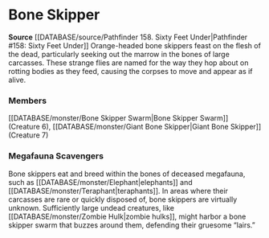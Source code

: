 ﻿---
creature_family: Bone Skipper
id: '207'
name: Bone Skipper
rarity: Common
source: '[[DATABASE/source/Pathfinder 158. Sixty Feet Under|Pathfinder #158: Sixty
  Feet Under]]'
type: Creature Family

---
# Bone Skipper

**Source** [[DATABASE/source/Pathfinder 158. Sixty Feet Under|Pathfinder #158: Sixty Feet Under]]
Orange-headed bone skippers feast on the flesh of the dead, particularly seeking out the marrow in the bones of large carcasses. These strange flies are named for the way they hop about on rotting bodies as they feed, causing the corpses to move and appear as if alive.

### Members

[[DATABASE/monster/Bone Skipper Swarm|Bone Skipper Swarm]] (Creature 6), [[DATABASE/monster/Giant Bone Skipper|Giant Bone Skipper]] (Creature 7)

###  Megafauna Scavengers

Bone skippers eat and breed within the bones of deceased megafauna, such as [[DATABASE/monster/Elephant|elephants]] and [[DATABASE/monster/Teraphant|teraphants]]. In areas where their carcasses are rare or quickly disposed of, bone skippers are virtually unknown. Sufficiently large undead creatures, like [[DATABASE/monster/Zombie Hulk|zombie hulks]], might harbor a bone skipper swarm that buzzes around them, defending their gruesome “lairs.”